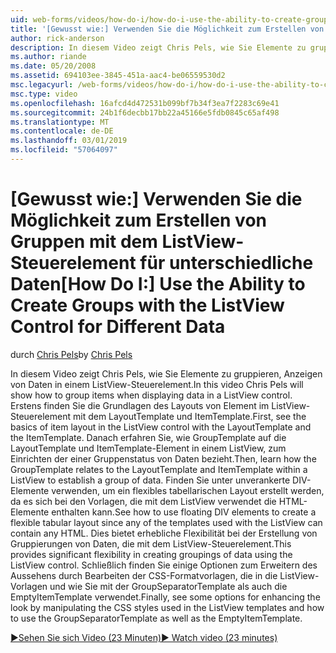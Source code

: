 ```yaml
---
uid: web-forms/videos/how-do-i/how-do-i-use-the-ability-to-create-groups-with-the-listview-control-for-different-data
title: '[Gewusst wie:] Verwenden Sie die Möglichkeit zum Erstellen von Gruppen mit dem ListView-Steuerelement für unterschiedliche Daten | Microsoft-Dokumentation'
author: rick-anderson
description: In diesem Video zeigt Chris Pels, wie Sie Elemente zu gruppieren, Anzeigen von Daten in einem ListView-Steuerelement. Lesen Sie zunächst, die Grundlagen der Elementlayout, in der ListView hinsichtlich...
ms.author: riande
ms.date: 05/20/2008
ms.assetid: 694103ee-3845-451a-aac4-be06559530d2
msc.legacyurl: /web-forms/videos/how-do-i/how-do-i-use-the-ability-to-create-groups-with-the-listview-control-for-different-data
msc.type: video
ms.openlocfilehash: 16afcd4d472531b099bf7b34f3ea7f2283c69e41
ms.sourcegitcommit: 24b1f6decbb17bb22a45166e5fdb0845c65af498
ms.translationtype: MT
ms.contentlocale: de-DE
ms.lasthandoff: 03/01/2019
ms.locfileid: "57064097"
---
```

<a name="how-do-i-use-the-ability-to-create-groups-with-the-listview-control-for-different-data"></a><span data-ttu-id="f6d2f-104">[Gewusst wie:] Verwenden Sie die Möglichkeit zum Erstellen von Gruppen mit dem ListView-Steuerelement für unterschiedliche Daten</span><span class="sxs-lookup"><span data-stu-id="f6d2f-104">[How Do I:] Use the Ability to Create Groups with the ListView Control for Different Data</span></span>
====================
<span data-ttu-id="f6d2f-105">durch [Chris Pels](https://twitter.com/chrispels)</span><span class="sxs-lookup"><span data-stu-id="f6d2f-105">by [Chris Pels](https://twitter.com/chrispels)</span></span>

<span data-ttu-id="f6d2f-106">In diesem Video zeigt Chris Pels, wie Sie Elemente zu gruppieren, Anzeigen von Daten in einem ListView-Steuerelement.</span><span class="sxs-lookup"><span data-stu-id="f6d2f-106">In this video Chris Pels will show how to group items when displaying data in a ListView control.</span></span> <span data-ttu-id="f6d2f-107">Erstens finden Sie die Grundlagen des Layouts von Element im ListView-Steuerelement mit dem LayoutTemplate und ItemTemplate.</span><span class="sxs-lookup"><span data-stu-id="f6d2f-107">First, see the basics of item layout in the ListView control with the LayoutTemplate and the ItemTemplate.</span></span> <span data-ttu-id="f6d2f-108">Danach erfahren Sie, wie GroupTemplate auf die LayoutTemplate und ItemTemplate-Element in einem ListView, zum Einrichten der einer Gruppenstatus von Daten bezieht.</span><span class="sxs-lookup"><span data-stu-id="f6d2f-108">Then, learn how the GroupTemplate relates to the LayoutTemplate and ItemTemplate within a ListView to establish a group of data.</span></span> <span data-ttu-id="f6d2f-109">Finden Sie unter unverankerte DIV-Elemente verwenden, um ein flexibles tabellarischen Layout erstellt werden, da es sich bei den Vorlagen, die mit dem ListView verwendet die HTML-Elemente enthalten kann.</span><span class="sxs-lookup"><span data-stu-id="f6d2f-109">See how to use floating DIV elements to create a flexible tabular layout since any of the templates used with the ListView can contain any HTML.</span></span> <span data-ttu-id="f6d2f-110">Dies bietet erhebliche Flexibilität bei der Erstellung von Gruppierungen von Daten, die mit dem ListView-Steuerelement.</span><span class="sxs-lookup"><span data-stu-id="f6d2f-110">This provides significant flexibility in creating groupings of data using the ListView control.</span></span> <span data-ttu-id="f6d2f-111">Schließlich finden Sie einige Optionen zum Erweitern des Aussehens durch Bearbeiten der CSS-Formatvorlagen, die in die ListView-Vorlagen und wie Sie mit der GroupSeparatorTemplate als auch die EmptyItemTemplate verwendet.</span><span class="sxs-lookup"><span data-stu-id="f6d2f-111">Finally, see some options for enhancing the look by manipulating the CSS styles used in the ListView templates and how to use the GroupSeparatorTemplate as well as the EmptyItemTemplate.</span></span>

[<span data-ttu-id="f6d2f-112">&#9654;Sehen Sie sich Video (23 Minuten)</span><span class="sxs-lookup"><span data-stu-id="f6d2f-112">&#9654; Watch video (23 minutes)</span></span>](https://channel9.msdn.com/Blogs/ASP-NET-Site-Videos/how-do-i-use-the-ability-to-create-groups-with-the-listview-control-for-different-data)
